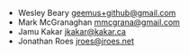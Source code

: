 * Wesley Beary <geemus+github@gmail.com>
* Mark McGranaghan <mmcgrana@gmail.com>
* Jamu Kakar <jkakar@kakar.ca>
* Jonathan Roes <jroes@jroes.net>
